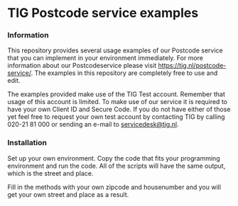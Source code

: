 # TIG Postcode service examples

### Information
This repository provides several usage examples of our Postcode service that you can implement in your environment immediately. For more information about our Postcodeservice please visit https://tig.nl/postcode-service/.
The examples in this repository are completely free to use and edit.

The examples provided make use of the TIG Test account. Remember that usage of this account is limited. To make use of our service it is required to have your own Client ID and Secure Code. If you do not have either of those yet feel free to request your own test account by contacting TIG by calling 020-21 81 000 or sending an e-mail to servicedesk@tig.nl.

### Installation
Set up your own environment. Copy the code that fits your programming environment and run the code.
All of the scripts will have the same output, which is the street and place.

Fill in the methods with your own zipcode and housenumber and you will get your own street and place as a result.